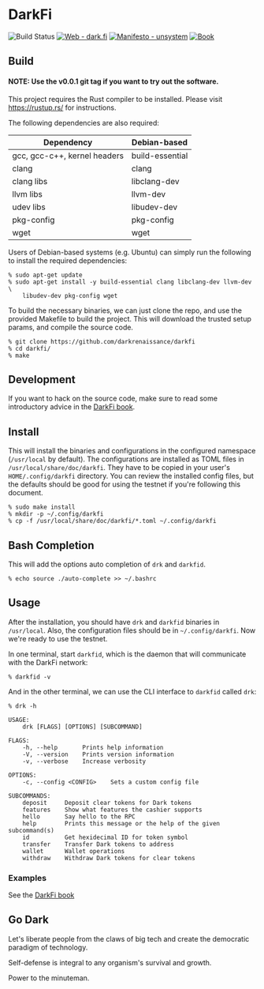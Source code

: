 # DarkFi

![Build Status](https://github.com/darkrenaissance/darkfi/actions/workflows/ci.yml/badge.svg)
[![Web - dark.fi](https://img.shields.io/badge/Web-dark.fi-lightgrey?logo=firefox-browser&logoColor=white)](https://dark.fi)
[![Manifesto - unsystem](https://img.shields.io/badge/Manifesto-unsystem-lightgrey?logo=firefox-browser&logoColor=white)](https://lists.dyne.org/lurker/message/20211021.123016.3dccaf0c.en.html)
[![Book](https://img.shields.io/badge/Book-mdbook-lightgrey?logo=firefox-browser&logoColor=white)](https://darkrenaissance.github.io/darkfi)

## Build

#### NOTE: Use the v0.0.1 git tag if you want to try out the software.

This project requires the Rust compiler to be installed. 
Please visit https://rustup.rs/ for instructions.

The following dependencies are also required:

|          Dependency          |  Debian-based   |   
|------------------------------|-----------------|
| gcc, gcc-c++, kernel headers | build-essential | 
| clang                        | clang           | 
| clang libs                   | libclang-dev    | 
| llvm libs                    | llvm-dev        | 
| udev libs                    | libudev-dev     |
| pkg-config                   | pkg-config      | 
| wget                         | wget            | 

Users of Debian-based systems (e.g. Ubuntu) can simply run the following 
to install the required dependencies:

```shell
% sudo apt-get update
% sudo apt-get install -y build-essential clang libclang-dev llvm-dev \
    libudev-dev pkg-config wget
```

To build the necessary binaries, we can just clone the repo, and use the 
provided Makefile to build the project. This will download the trusted 
setup params, and compile the source code.

```shell
% git clone https://github.com/darkrenaissance/darkfi
% cd darkfi/
% make
```

## Development

If you want to hack on the source code, make sure to read some
introductory advice in the
[DarkFi book](https://darkrenaissance.github.io/darkfi/development.html).


## Install

This will install the binaries and configurations in the configured
namespace (`/usr/local` by default). The configurations are installed
as TOML files in `/usr/local/share/doc/darkfi`. They have to be copied
in your user's `HOME/.config/darkfi` directory. You can review the
installed config files, but the defaults should be good for using
the testnet if you're following this document.

```shell
% sudo make install
% mkdir -p ~/.config/darkfi
% cp -f /usr/local/share/doc/darkfi/*.toml ~/.config/darkfi
```

## Bash Completion
This will add the options auto completion of `drk` and `darkfid`.
```shell
% echo source ./auto-complete >> ~/.bashrc
```

## Usage

After the installation, you should have `drk` and `darkfid`
binaries in `/usr/local`. Also, the configuration files should be in
`~/.config/darkfi`. Now we're ready to use the testnet.

In one terminal, start `darkfid`, which is the daemon that will
communicate with the DarkFi network:

```shell
% darkfid -v
```

And in the other terminal, we can use the CLI interface to `darkfid`
called `drk`:

```shell
% drk -h

USAGE:
    drk [FLAGS] [OPTIONS] [SUBCOMMAND]

FLAGS:
    -h, --help       Prints help information
    -V, --version    Prints version information
    -v, --verbose    Increase verbosity

OPTIONS:
    -c, --config <CONFIG>    Sets a custom config file

SUBCOMMANDS:
    deposit     Deposit clear tokens for Dark tokens
    features    Show what features the cashier supports
    hello       Say hello to the RPC
    help        Prints this message or the help of the given subcommand(s)
    id          Get hexidecimal ID for token symbol
    transfer    Transfer Dark tokens to address
    wallet      Wallet operations
    withdraw    Withdraw Dark tokens for clear tokens
```

### Examples

See the [DarkFi book](https://darkrenaissance.github.io/darkfi)

## Go Dark

Let's liberate people from the claws of big tech and create the
democratic paradigm of technology.

Self-defense is integral to any organism's survival and growth.

Power to the minuteman.
